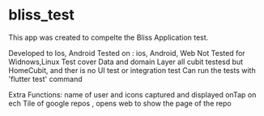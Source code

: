 # bliss_test

This app was created to compelte the Bliss Application test.

Developed to Ios, Android
Tested on : ios, Android, Web
Not Tested for Widnows,Linux
Test cover Data and domain Layer
all cubit testesd but HomeCubit, and ther is no UI test or integration test
Can run the tests with 'flutter test' command



Extra Functions:
name of user and icons captured and displayed
onTap on ech Tile of google repos , opens web to show the page of the repo
